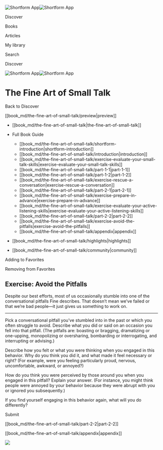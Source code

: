 ![Shortform App](/img/logo.36a2399e.svg)![Shortform App](/img/logo-dark.70c1b072.svg)

Discover

Books

Articles

My library

Search

Discover

![Shortform App](/img/logo.36a2399e.svg)![Shortform App](/img/logo-dark.70c1b072.svg)

# The Fine Art of Small Talk

Back to Discover

[[book_md/the-fine-art-of-small-talk/preview|preview]]

  * [[book_md/the-fine-art-of-small-talk|the-fine-art-of-small-talk]]
  * Full Book Guide

    * [[book_md/the-fine-art-of-small-talk/shortform-introduction|shortform-introduction]]
    * [[book_md/the-fine-art-of-small-talk/introduction|introduction]]
    * [[book_md/the-fine-art-of-small-talk/exercise-evaluate-your-small-talk-skills|exercise-evaluate-your-small-talk-skills]]
    * [[book_md/the-fine-art-of-small-talk/part-1-1|part-1-1]]
    * [[book_md/the-fine-art-of-small-talk/part-1-2|part-1-2]]
    * [[book_md/the-fine-art-of-small-talk/exercise-rescue-a-conversation|exercise-rescue-a-conversation]]
    * [[book_md/the-fine-art-of-small-talk/part-2-1|part-2-1]]
    * [[book_md/the-fine-art-of-small-talk/exercise-prepare-in-advance|exercise-prepare-in-advance]]
    * [[book_md/the-fine-art-of-small-talk/exercise-evaluate-your-active-listening-skills|exercise-evaluate-your-active-listening-skills]]
    * [[book_md/the-fine-art-of-small-talk/part-2-2|part-2-2]]
    * [[book_md/the-fine-art-of-small-talk/exercise-avoid-the-pitfalls|exercise-avoid-the-pitfalls]]
    * [[book_md/the-fine-art-of-small-talk/appendix|appendix]]
  * [[book_md/the-fine-art-of-small-talk/highlights|highlights]]
  * [[book_md/the-fine-art-of-small-talk/community|community]]



Adding to Favorites 

Removing from Favorites 

## Exercise: Avoid the Pitfalls

Despite our best efforts, most of us occasionally stumble into one of the conversational pitfalls Fine describes. That doesn’t mean we’ve failed or that we’re bad people—it just gives us something to work on.

* * *

Pick a conversational pitfall you’ve stumbled into in the past or which you often struggle to avoid. Describe what you did or said on an occasion you fell into that pitfall. (The pitfalls are: boasting or bragging, dramatizing or one-upping, monopolizing or oversharing, bombarding or interrogating, and interrupting or advising.)

Describe how you felt or what you were thinking when you engaged in this behavior. Why do you think you did it, and what made it feel necessary or right? (For example, were you feeling particularly proud, nervous, uncomfortable, awkward, or annoyed?)

How do you think you were perceived by those around you when you engaged in this pitfall? Explain your answer. (For instance, you might think people were annoyed by your behavior because they were abrupt with you or ignored you subsequently.)

If you find yourself engaging in this behavior again, what will you do differently?

Submit 

[[book_md/the-fine-art-of-small-talk/part-2-2|part-2-2]]

[[book_md/the-fine-art-of-small-talk/appendix|appendix]]

![](https://bat.bing.com/action/0?ti=56018282&Ver=2&mid=caaa20b6-8721-4a86-ae2b-d631a9ac15ee&sid=1711133063fa11eebdec89a8b8ae3bbc&vid=171147a063fa11eea7440fcfeb230d96&vids=0&msclkid=N&pi=0&lg=en-US&sw=800&sh=600&sc=24&nwd=1&tl=Shortform%20%7C%20Book&p=https%3A%2F%2Fwww.shortform.com%2Fapp%2Fbook%2Fthe-fine-art-of-small-talk%2Fexercise-avoid-the-pitfalls&r=&lt=525&evt=pageLoad&sv=1&rn=272816)
